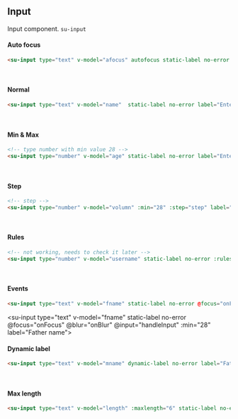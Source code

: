 
## Input
Input component. `su-input`

#### Auto focus
```html
<su-input type="text" v-model="afocus" autofocus static-label no-error label="Auto focus"></su-input>
```

<su-input type="text" v-model="afocus" autofocus static-label no-error label="Auto focus"></su-input>
<br>

#### Normal
```html
<su-input type="text" v-model="name"  static-label no-error label="Enter name" placeholder="Enter your name"></su-input>
```

<su-input type="text" v-model="name" static-label no-error label="Name" placeholder="Enter your name"></su-input>
<br>

#### Min & Max
```html
<!-- type number with min value 28 -->
<su-input type="number" v-model="age" static-label no-error label="Enter age" :min="28"></su-input>
```

<su-input type="number" v-model="age" static-label no-error :min="28" label="Age"></su-input>
<br>

#### Step
```html
<!-- step -->
<su-input type="number" v-model="volumn" :min="28" :step="step" label="Volume"></su-input>
```

<su-input type="number" v-model="volumn" static-label no-error :min="28" :step="step" label="Volume"></su-input>
<br>

#### Rules
```html
<!-- not working, needs to check it later -->
<su-input type="number" v-model="username" static-label no-error :rules="rules.username"></su-input>
```

<su-input type="text" v-model="username" :rules="rules.userName"></su-input>
<br>

#### Events
```html
<su-input type="text" v-model="fname" static-label no-error @focus="onFocus" @blur="onBlur" @input="handleInput" :min="28" label="Father name"></su-input>
```

<!-- adding input events -->
<su-input type="text" v-model="fname" static-label no-error @focus="onFocus" @blur="onBlur" @input="handleInput" :min="28" label="Father name"></su-input>
<br>

#### Dynamic label
```html
<su-input type="text" v-model="mname" dynamic-label no-error label="Father name" placeholder="Father name" @input="handleInput"></su-input>
```
<su-input type="text" v-model="mname" dynamic-label :no-error="false" :message="'yes it error'" label="Father name" placeholder="Father name"></su-input>
<br>

#### Max length
```html
<su-input type="text" v-model="length" :maxlength="6" static-label no-error label="Auto focus"></su-input>
```

<su-input type="text" v-model="length" :maxlength="6" static-label no-error label="Maximum length"></su-input>
<br>


<script>
import Vue from 'vue'
export default {
	data () {
		let minMaxValidate = (rule, value) => {
			if (rule.min) {
				if (value.length < rule.min) {
					return new Error(rule.label + " should be minimum " + rule.min + " characters.")
				}
			}
		}
		return {
			name: 'Bob',
			age: 30,
			fname: '',
			mname: '',
			afocus: '',
			length: '',
			volumn: 28,
			step: 3,
			username: '',
			rules: {
				userName: [{
					validator: minMaxValidate,
					min: 6,
					label: "User Name"
				}]
			}
		}
	},
	methods: {
		onFocus: function () {
			console.log('on focus')
		},
		onBlur: function () {
			console.log('on blur')
		},
		handleInput: function ($event) {
			console.log('handleInput', $event)
		}
	}
}
</script>
